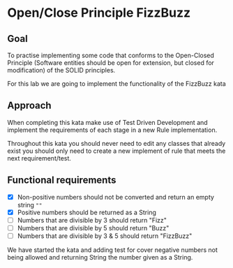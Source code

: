 # Open/Close Principle FizzBuzz

## Goal

To practise implementing some code that conforms to the Open-Closed Principle (Software entities should be open for 
extension, but closed for modification) of the SOLID principles.

For this lab we are going to implement the functionality of the FizzBuzz kata

## Approach

When completing this kata make use of Test Driven Development and implement the requirements of each stage in a new Rule
implementation.

Throughout this kata you should never need to edit any classes that already exist you should only need to create a new 
implement of rule that meets the next requirement/test.

## Functional requirements

  - [X] Non-positive numbers should not be converted and return an empty string `""`
  - [X] Positive numbers should be returned as a String
  - [ ] Numbers that are divisible by 3 should return "Fizz"
  - [ ] Numbers that are divisible by 5 should return "Buzz"
  - [ ] Numbers that are divisible by 3 & 5 should return "FizzBuzz"

We have started the kata and adding test for cover negative numbers not being allowed and returning
String the number given as a String.

